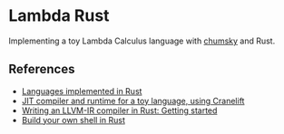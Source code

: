 # Lambda Rust

Implementing a toy Lambda Calculus language with [chumsky](https://github.com/zesterer/chumsky) and Rust.

## References
- [Languages implemented in Rust](https://github.com/alilleybrinker/langs-in-rust)
- [JIT compiler and runtime for a toy language, using Cranelift](https://rustrepo.com/repo/bytecodealliance-cranelift-jit-demo)
- [Writing an LLVM-IR compiler in Rust: Getting started](https://github.com/ucarion/llvm-rust-getting-started)
- [Build your own shell in Rust](https://www.joshmcguigan.com/blog/build-your-own-shell-rust/)
